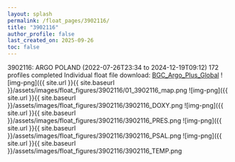 ```yaml
---
layout: splash
permalink: /float_pages/3902116/
title: "3902116"
author_profile: false
last_created_on: 2025-09-26
toc: false
---
```

 
3902116: ARGO POLAND (2022-07-26T23:34 to 2024-12-19T09:12)
172 profiles completed
Individual float file download: [BGC_Argo_Plus_Global](https://ftp.soest.hawaii.edu/bgc_argo_plus/Individual_Floats/outliers_removed/3902116_Sprof_processed.nc)
![img-png]({{ site.url }}{{ site.baseurl }}/assets/images/float_figures/3902116/01_3902116_map.png
![img-png]({{ site.url }}{{ site.baseurl }}/assets/images/float_figures/3902116/3902116_DOXY.png
![img-png]({{ site.url }}{{ site.baseurl }}/assets/images/float_figures/3902116/3902116_PRES.png
![img-png]({{ site.url }}{{ site.baseurl }}/assets/images/float_figures/3902116/3902116_PSAL.png
![img-png]({{ site.url }}{{ site.baseurl }}/assets/images/float_figures/3902116/3902116_TEMP.png
